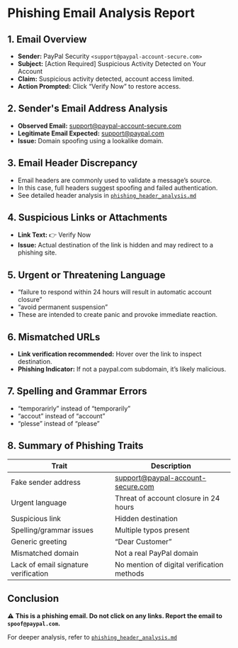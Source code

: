 # Phishing Email Analysis Report

## 1. Email Overview
- **Sender:** PayPal Security `<support@paypal-account-secure.com>`
- **Subject:** [Action Required] Suspicious Activity Detected on Your Account
- **Claim:** Suspicious activity detected, account access limited.
- **Action Prompted:** Click “Verify Now” to restore access.

## 2. Sender's Email Address Analysis
- **Observed Email:** support@paypal-account-secure.com
- **Legitimate Email Expected:** support@paypal.com
- **Issue:** Domain spoofing using a lookalike domain.

## 3. Email Header Discrepancy
- Email headers are commonly used to validate a message’s source.
- In this case, full headers suggest spoofing and failed authentication.
- See detailed header analysis in [`phishing_header_analysis.md`](./phishing_header_analysis.md)

## 4. Suspicious Links or Attachments
- **Link Text:** 👉 Verify Now
- **Issue:** Actual destination of the link is hidden and may redirect to a phishing site.

## 5. Urgent or Threatening Language
- “failure to respond within 24 hours will result in automatic account closure”
- “avoid permanent suspension”
- These are intended to create panic and provoke immediate reaction.

## 6. Mismatched URLs
- **Link verification recommended:** Hover over the link to inspect destination.
- **Phishing Indicator:** If not a paypal.com subdomain, it’s likely malicious.

## 7. Spelling and Grammar Errors
- “temporarirly” instead of “temporarily”
- “accout” instead of “account”
- “plesse” instead of “please”

## 8. Summary of Phishing Traits

| Trait | Description |
|-------|-------------|
| Fake sender address | support@paypal-account-secure.com |
| Urgent language | Threat of account closure in 24 hours |
| Suspicious link | Hidden destination |
| Spelling/grammar issues | Multiple typos present |
| Generic greeting | “Dear Customer” |
| Mismatched domain | Not a real PayPal domain |
| Lack of email signature verification | No mention of digital verification methods |

## Conclusion
⚠️ **This is a phishing email. Do not click on any links. Report the email to `spoof@paypal.com`.**

For deeper analysis, refer to [`phishing_header_analysis.md`](./phishing_header_analysis.md)
